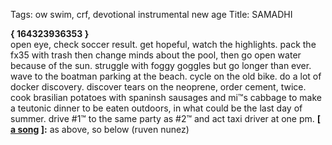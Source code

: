 Tags: ow swim, crf, devotional instrumental new age
Title: SAMADHI
  
**{ 164323936353 }**  
open eye, check soccer result. get hopeful, watch the highlights. pack the fx35 with trash then change minds about the pool, then go open water because of the sun. struggle with foggy goggles but go longer than ever. wave to the boatman parking at the beach. cycle on the old bike. do a lot of docker discovery. discover tears on the neoprene, order cement, twice. cook brasilian potatoes with spaninsh sausages and mi™s cabbage to make a teutonic dinner to be eaten outdoors, in what could be the last day of summer. drive #1™ to the same party as #2™ and act taxi driver at one pm.
**[ [a song](https://soundsofthedawn.bandcamp.com/track/as-above-so-below) ]:** as above, so below (ruven nunez)